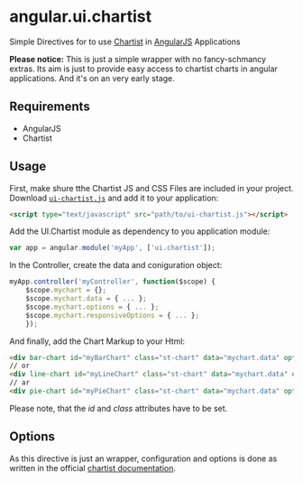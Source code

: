 # angular.ui.chartist

Simple Directives for to use [Chartist](https://gionkunz.github.io/chartist-js/index.html) in [AngularJS](https://angularjs.org) Applications

**Please notice:** This is just a simple wrapper with no fancy-schmancy extras. Its aim is just to provide easy access to chartist charts in angular applications. And it's on an very early stage.

## Requirements

* AngularJS
* Chartist

## Usage

First, make shure tthe Chartist JS and CSS Files are included in your project.
Download [`ui-chartist.js`](https://raw.githubusercontent.com/rotorstudio/angular-ui-chartist/master/src/ui-chartist.js) and add it to your application:

```html
<script type="text/javascript" src="path/to/ui-chartist.js"></script>
```

Add the UI.Chartist module as dependency to you application module:

```javascript
var app = angular.module('myApp', ['ui.chartist']);
```

In the Controller, create the data and coniguration object:

```javascript
myApp.controller('myController', function($scope) {
    $scope.mychart = {};
    $scope.mychart.data = { ... };
    $scope.mychart.options = { ... };
    $scope.mychart.responsiveOptions = { ... };
    });
```

And finally, add the Chart Markup to your Html:

```html
<div bar-chart id="myBarChart" class="st-chart" data="mychart.data" options="mychart.options"></div>
// or
<div line-chart id="myLineChart" class="st-chart" data="mychart.data" options="mychart.options"></div>
// ar
<div pie-chart id="myPieChart" class="st-chart" data="mychart.data" options="mychart.options"></div>
```

Please note, that the *id* and *class* attributes have to be set.

## Options

As this directive is just an wrapper, configuration and options is done as written in the official [chartist documentation](https://gionkunz.github.io/chartist-js/api-documentation.html).